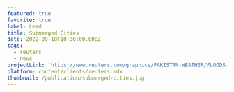 ```yaml
---
featured: true
favorite: true
label: Lead
title: Submerged Cities
date: 2022-09-18T18:30:00.000Z
tags:
  - reuters
  - news
projectLink: 'https://www.reuters.com/graphics/PAKISTAN-WEATHER/FLOODS/zgvomodervd/'
platform: content/clients/reuters.mdx
thumbnail: /publication/submerged-cities.jpg
---
```


